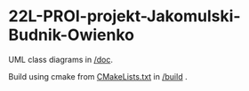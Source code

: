# 22L-PROI-projekt-Jakomulski-Budnik-Owienko

UML class diagrams in [/doc](/doc).

Build using cmake from [CMakeLists.txt](/build/CMakeLists.txt) in [/build](/build) .